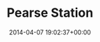---
title:		"Pearse Station"
type:		"photos"
mediatype:		"upload"
location:		"Dublin, Ireland"
date:		"2014-04-07 19:02:37+00:00"
album:		"city"
filename:		"anna-pearse-station.md"
series:		"dublin"
cl_public_id:		"city/anna-pearse-station"
cl_version:		1497000176
format:		"tiff"
bytes:		2289228
width:		961
height:		1440
colours:
- "#11191E"
- "#BECAD0"
- "#DECEC5"
- "#282D2F"
- "#D0D1D8"
- "#788489"
- "#777A83"
- "#2B2C31"
- "#D1A586"
- "#161B23"
- "#847D7A"
- "#C7DBC9"
- "#383532"
- "#866044"
- "#D6B078"
- "#4B6472"
- "#CDC9CC"
- "#302017"
- "#7D7E6E"
- "#816540"
- "#020609"
- "#2F2515"
- "#4E5D72"
- "#757F79"
exposure_mode:		"Auto"
program:		"Aperture-priority AE"
aperture:		"1.4"
focal_length:		"50.0 mm"
iso:		"640"
shutter_speed:		"1/1600"
metering:		"Spot"
flash:		"Off, Did not fire"
white_balance:		"Custom"
colour_temp:		"4800"
has_crop:		"false"
orientation:		"Horizontal (normal)"
camera_model:		"NIKON D800"
lens_info:		"0mm f/0"
artist:		"No artist info"
x_resolution:		"300"
y_resolution:		"300"
---